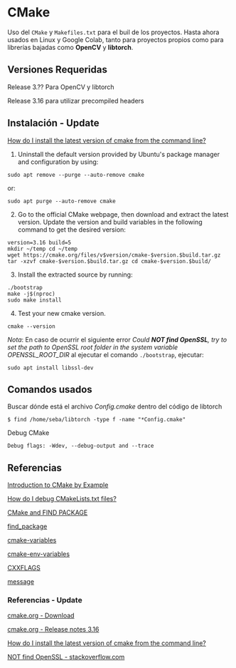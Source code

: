 # CMake
Uso del `CMake` y `Makefiles.txt` para el buil de los proyectos. Hasta ahora usados en Linux y Google Colab, tanto para proyectos propios como para librerías bajadas como __OpenCV__ y __libtorch__.

## Versiones Requeridas
Release 3.?? Para OpenCV y libtorch

Release 3.16 para utilizar precompiled headers

## Instalación - Update
[How do I install the latest version of cmake from the command line?](https://askubuntu.com/questions/355565/how-do-i-install-the-latest-version-of-cmake-from-the-command-line)

1. Uninstall the default version provided by Ubuntu's package manager and configuration by using:
```
sudo apt remove --purge --auto-remove cmake
```
or:
```
sudo apt purge --auto-remove cmake
```
2. Go to the official CMake webpage, then download and extract the latest version. Update the version and build variables in the following command to get the desired version:
```
version=3.16 build=5 
mkdir ~/temp cd ~/temp 
wget https://cmake.org/files/v$version/cmake-$version.$build.tar.gz 
tar -xzvf cmake-$version.$build.tar.gz cd cmake-$version.$build/
```
3. Install the extracted source by running:
```
./bootstrap 
make -j$(nproc) 
sudo make install
```
4. Test your new cmake version.
```
cmake --version
```

*Nota*: En caso de ocurrir el siguiente error _Could **NOT find OpenSSL**, try to set the path to OpenSSL root folder in the system variable OPENSSL_ROOT_DIR_ al ejecutar el comando `./bootstrap`, ejecutar: 
```
sudo apt install libssl-dev
```

## Comandos usados
Buscar dónde está el archivo _Config.cmake_ dentro del código de libtorch
```
$ find /home/seba/libtorch -type f -name "*Config.cmake"
```
Debug CMake
```
Debug flags: -Wdev, --debug-output and --trace
```

## Referencias
[Introduction to CMake by Example](http://derekmolloy.ie/hello-world-introductions-to-cmake/)

[How do I debug CMakeLists.txt files?](https://stackoverflow.com/questions/22803607/how-do-i-debug-cmakelists-txt-files)

[CMake and FIND PACKAGE](http://wiki.icub.org/wiki/CMake_and_FIND_PACKAGE)

[find_package](https://cmake.org/cmake/help/latest/command/find_package.html)

[cmake-variables](https://cmake.org/cmake/help/v3.0/manual/cmake-variables.7.html)

[cmake-env-variables](https://cmake.org/cmake/help/v3.16/manual/cmake-env-variables.7.html)

[CXXFLAGS](https://cmake.org/cmake/help/v3.16/envvar/CXXFLAGS.html)

[message](https://cmake.org/cmake/help/v3.0/command/message.html)

### Referencias - Update
[cmake.org - Download](https://cmake.org/download/)

[cmake.org - Release notes 3.16](https://cmake.org/cmake/help/v3.16/release/3.16.html)

[How do I install the latest version of cmake from the command line?](https://askubuntu.com/questions/355565/how-do-i-install-the-latest-version-of-cmake-from-the-command-line)

[NOT find OpenSSL - stackoverflow.com](https://stackoverflow.com/questions/16248775/cmake-not-able-to-find-openssl-library)
